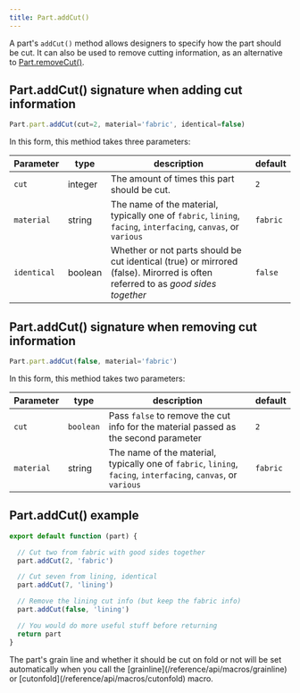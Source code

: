 ```yaml
---
title: Part.addCut()
---
```


A part's `addCut()` method allows designers to specify how the part should be cut. 
It can also be used to remove cutting information, as an alternative 
to [Part.removeCut()](/reference/api/part/removecut).

## Part.addCut() signature when adding cut information

```js
Part.part.addCut(cut=2, material='fabric', identical=false)
```

In this form, this methiod takes three parameters:

| Parameter | type | description | default |
| --------- | ---- | ----------- | ------- |
| `cut` | integer | The amount of times this part should be cut. | `2` |
| `material` | string | The name of the material, typically one of `fabric`, `lining`, `facing`, `interfacing`, `canvas`, or `various` | `fabric` |
| `identical` | boolean | Whether or not parts should be cut identical (true) or mirrored (false). Mirorred is often referred to as _good sides together_ | `false` |

## Part.addCut() signature when removing cut information

```js
Part.part.addCut(false, material='fabric')
```

In this form, this methiod takes two parameters:

| Parameter | type | description | default |
| --------- | ---- | ----------- | ------- |
| `cut` | `boolean` | Pass `false` to remove the cut info for the material passed as the second parameter | `2` |
| `material` | string | The name of the material, typically one of `fabric`, `lining`, `facing`, `interfacing`, `canvas`, or `various` | `fabric` |

## Part.addCut() example

```js
export default function (part) {

  // Cut two from fabric with good sides together
  part.addCut(2, 'fabric')  

  // Cut seven from lining, identical
  part.addCut(7, 'lining')  

  // Remove the lining cut info (but keep the fabric info)
  part.addCut(false, 'lining')  

  // You would do more useful stuff before returning
  return part
}
```

<Tip>
The part's grain line and whether it should be cut on fold or not will be 
set automatically when you call the [grainline](/reference/api/macros/grainline) or
[cutonfold](/reference/api/macros/cutonfold) macro.
</Tip>
